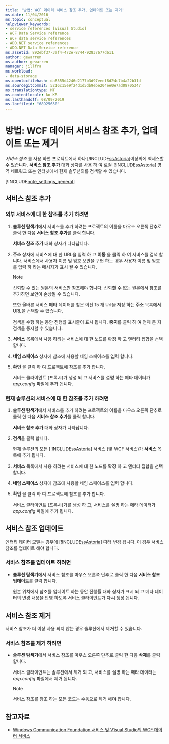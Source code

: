 ```yaml
---
title: '방법: WCF 데이터 서비스 참조 추가, 업데이트 또는 제거'
ms.date: 11/04/2016
ms.topic: conceptual
helpviewer_keywords:
- service references [Visual Studio]
- WCF Data Service reference
- WCF data service references
- ADO.NET service references
- ADO.NET Data Service reference
ms.assetid: 892ebf37-3af4-472e-8744-92837677d611
author: gewarren
ms.author: gewarren
manager: jillfra
ms.workload:
- data-storage
ms.openlocfilehash: da8555d4246d2177b3d97eeef8d24c7b4a22b31d
ms.sourcegitcommit: 5216c15e9f24d1d5db9ebe204ee0e7ad08705347
ms.translationtype: MT
ms.contentlocale: ko-KR
ms.lasthandoff: 08/09/2019
ms.locfileid: "68925630"
---
```

# <a name="how-to-add-update-or-remove-a-wcf-data-service-reference"></a>방법: WCF 데이터 서비스 참조 추가, 업데이트 또는 제거
*서비스 참조* 를 사용 하면 프로젝트에서 하나 [!INCLUDE[ssAstoria](../data-tools/includes/ssastoria_md.md)]이상의에 액세스할 수 있습니다. **서비스 참조 추가** 대화 상자를 사용 하 여 로컬 [!INCLUDE[ssAstoria](../data-tools/includes/ssastoria_md.md)] 영역 네트워크 또는 인터넷에서 현재 솔루션의를 검색할 수 있습니다.

[!INCLUDE[note_settings_general](../data-tools/includes/note_settings_general_md.md)]

## <a name="add-a-service-reference"></a>서비스 참조 추가

### <a name="to-add-a-reference-to-an-external-service"></a>외부 서비스에 대 한 참조를 추가 하려면

1. **솔루션 탐색기**에서 서비스를 추가 하려는 프로젝트의 이름을 마우스 오른쪽 단추로 클릭 한 다음 **서비스 참조 추가**를 클릭 합니다.

     **서비스 참조 추가** 대화 상자가 나타납니다.

2. **주소** 상자에 서비스에 대 한 URL을 입력 하 고 **이동** 을 클릭 하 여 서비스를 검색 합니다. 서비스에서 사용자 이름 및 암호 보안을 구현 하는 경우 사용자 이름 및 암호를 입력 하 라는 메시지가 표시 될 수 있습니다.

    > [!NOTE]
    > 신뢰할 수 있는 원본의 서비스만 참조해야 합니다. 신뢰할 수 없는 원본에서 참조를 추가하면 보안이 손상될 수 있습니다.

     또한 올바른 서비스 메타 데이터를 찾은 이전 15 개 Url을 저장 하는 **주소** 목록에서 URL을 선택할 수 있습니다.

     검색을 수행 하는 동안 진행률 표시줄이 표시 됩니다. **중지**를 클릭 하 여 언제 든 지 검색을 중지할 수 있습니다.

3. **서비스** 목록에서 사용 하려는 서비스에 대 한 노드를 확장 하 고 엔터티 집합을 선택 합니다.

4. **네임 스페이스** 상자에 참조에 사용할 네임 스페이스를 입력 합니다.

5. **확인** 을 클릭 하 여 프로젝트에 참조를 추가 합니다.

     서비스 클라이언트 (프록시)가 생성 되 고 서비스를 설명 하는 메타 데이터가 *app.config* 파일에 추가 됩니다.

### <a name="to-add-a-reference-to-a-service-in-the-current-solution"></a>현재 솔루션의 서비스에 대 한 참조를 추가 하려면

1. **솔루션 탐색기**에서 서비스를 추가 하려는 프로젝트의 이름을 마우스 오른쪽 단추로 클릭 한 다음 **서비스 참조 추가**를 클릭 합니다.

    **서비스 참조 추가** 대화 상자가 나타납니다.

2. **검색**을 클릭 합니다.

    현재 솔루션의 모든 [!INCLUDE[ssAstoria](../data-tools/includes/ssastoria_md.md)] 서비스 (및 WCF 서비스)가 **서비스** 목록에 추가 됩니다.

3. **서비스** 목록에서 사용 하려는 서비스에 대 한 노드를 확장 하 고 엔터티 집합을 선택 합니다.

4. **네임 스페이스** 상자에 참조에 사용할 네임 스페이스를 입력 합니다.

5. **확인** 을 클릭 하 여 프로젝트에 참조를 추가 합니다.

    서비스 클라이언트 (프록시)가를 생성 하 고, 서비스를 설명 하는 메타 데이터가 *app.config* 파일에 추가 됩니다.

## <a name="update-a-service-reference"></a>서비스 참조 업데이트
엔터티 데이터 모델는 경우에 [!INCLUDE[ssAstoria](../data-tools/includes/ssastoria_md.md)] 따라 변경 됩니다. 이 경우 서비스 참조를 업데이트 해야 합니다.

### <a name="to-update-a-service-reference"></a>서비스 참조를 업데이트 하려면

- **솔루션 탐색기**에서 서비스 참조를 마우스 오른쪽 단추로 클릭 한 다음 **서비스 참조 업데이트**를 클릭 합니다.

     원본 위치에서 참조를 업데이트 하는 동안 진행률 대화 상자가 표시 되 고 메타 데이터의 변경 내용을 반영 하도록 서비스 클라이언트가 다시 생성 됩니다.

## <a name="remove-a-service-reference"></a>서비스 참조 제거
서비스 참조가 더 이상 사용 되지 않는 경우 솔루션에서 제거할 수 있습니다.

### <a name="to-remove-a-service-reference"></a>서비스 참조를 제거 하려면

- **솔루션 탐색기**에서 서비스 참조를 마우스 오른쪽 단추로 클릭 한 다음 **삭제**를 클릭 합니다.

     서비스 클라이언트는 솔루션에서 제거 되 고, 서비스를 설명 하는 메타 데이터는 *app.config* 파일에서 제거 됩니다.

    > [!NOTE]
    > 서비스 참조를 참조 하는 모든 코드는 수동으로 제거 해야 합니다.

## <a name="see-also"></a>참고자료

- [Windows Communication Foundation 서비스 및 Visual Studio의 WCF 데이터 서비스](../data-tools/windows-communication-foundation-services-and-wcf-data-services-in-visual-studio.md)